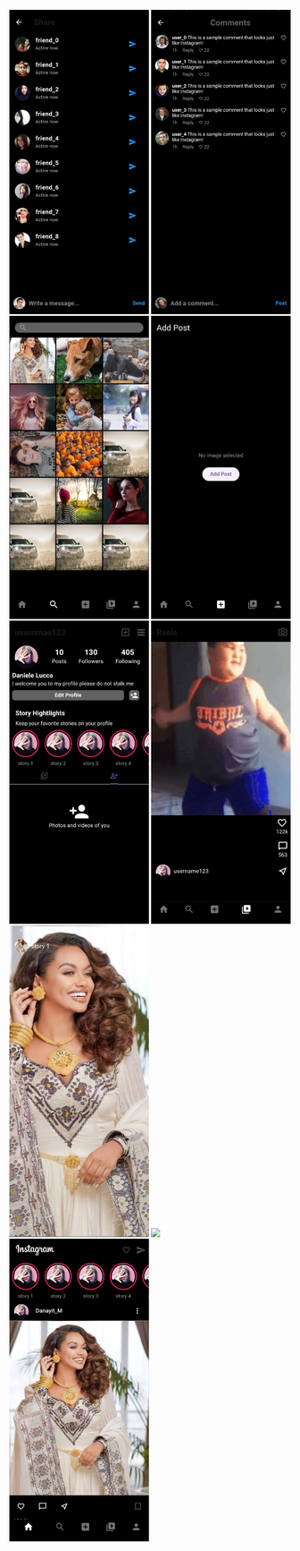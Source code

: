 <img src="https://github.com/YabetsBedluH/Instagram-clone/blob/main/pic1.jpg?raw=true" width="250">       <img src="https://github.com/YabetsBedluH/Instagram-clone/blob/main/pic2.jpg?raw=true" width="250">     <img src="https://github.com/YabetsBedluH/Instagram-clone/blob/main/pic3.jpg?raw=true" width="250">
<img src="https://github.com/YabetsBedluH/Instagram-clone/blob/main/pic4.jpg?raw=true" width="250">       <img src="https://github.com/YabetsBedluH/Instagram-clone/blob/main/pic5.jpg?raw=true" width="250">     <img src="https://github.com/YabetsBedluH/Instagram-clone/blob/main/pic6.jpg?raw=true" width="250">              <img src="https://github.com/YabetsBedluH/Instagram-clone/blob/main/pic7.jpg?raw=true" width="250">       <img src="https://github.com/YabetsBedluH/Instagram-clone/blob/main/pic8.jpg?raw=true" width="250">     <img src="https://github.com/YabetsBedluH/Instagram-clone/blob/main/pic9.jpg?raw=true" width="250">
